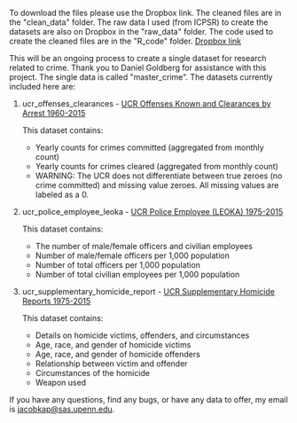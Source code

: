 To download the files please use the Dropbox link. The cleaned files are in the "clean\_data" folder. The raw data I used (from ICPSR) to create the datasets are also on Dropbox in the "raw\_data" folder. The code used to create the cleaned files are in the "R\_code" folder. [Dropbox link](https://www.dropbox.com/sh/9jy8ds057h7m00d/AACC082n_hahaKooNnxuJBs7a?dl=0)

This will be an ongoing process to create a single dataset for research related to crime. Thank you to Daniel Goldberg for assistance with this project. The single data is called "master\_crime". The datasets currently included here are:

1.  ucr\_offenses\_clearances - [UCR Offenses Known and Clearances by Arrest 1960-2015](http://www.icpsr.umich.edu/icpsrweb/NACJD/series/57)

    This dataset contains:
    -   Yearly counts for crimes committed (aggregated from monthly count)
    -   Yearly counts for crimes cleared (aggregated from monthly count)
    -   WARNING: The UCR does not differentiate between true zeroes (no crime committed) and missing value zeroes. All missing values are labeled as a 0.

2.  ucr\_police\_employee\_leoka - [UCR Police Employee (LEOKA) 1975-2015](http://www.icpsr.umich.edu/icpsrweb/NACJD/series/57)

    This dataset contains:
    -   The number of male/female officers and civilian employees
    -   Number of male/female officers per 1,000 population
    -   Number of total officers per 1,000 population
    -   Number of total civilian employees per 1,000 population

3.  ucr\_supplementary\_homicide\_report - [UCR Supplementary Homicide Reports 1975-2015](https://www.openicpsr.org/openicpsr/project/100699/version/V1/view)

    This dataset contains:
    -   Details on homicide victims, offenders, and circumstances
    -   Age, race, and gender of homicide victims
    -   Age, race, and gender of homicide offenders
    -   Relationship between victim and offender
    -   Circumstances of the homicide
    -   Weapon used

If you have any questions, find any bugs, or have any data to offer, my email is <jacobkap@sas.upenn.edu>.
